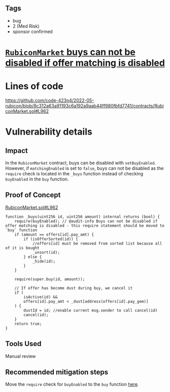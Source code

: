 ## Tags

- bug
- 2 (Med Risk)
- sponsor confirmed

# [`RubiconMarket` buys can not be disabled if offer matching is disabled](https://github.com/code-423n4/2022-05-rubicon-findings/issues/317) 

# Lines of code

https://github.com/code-423n4/2022-05-rubicon/blob/8c312a63a91193c6a192a9aab44ff980fbfd7741/contracts/RubiconMarket.sol#L962


# Vulnerability details

## Impact

In the `RubiconMarket` contract, buys can be disabled with `setBuyEnabled`. However, if `matchingEnabled` is set to `false`, buys can not be disabled as the `require` check is located in the `_buys` function instead of checking `buyEnabled` in the `buy` function.

## Proof of Concept

[RubiconMarket.sol#L962](https://github.com/code-423n4/2022-05-rubicon/blob/8c312a63a91193c6a192a9aab44ff980fbfd7741/contracts/RubiconMarket.sol#L962)

```solidity
function _buys(uint256 id, uint256 amount) internal returns (bool) {
    require(buyEnabled); // @audit-info Buys can not be disabled if offer matching is disabled - this require statement should be moved to `buy` function
    if (amount == offers[id].pay_amt) {
        if (isOfferSorted(id)) {
            //offers[id] must be removed from sorted list because all of it is bought
            _unsort(id);
        } else {
            _hide(id);
        }
    }

    require(super.buy(id, amount));

    // If offer has become dust during buy, we cancel it
    if (
        isActive(id) &&
        offers[id].pay_amt < _dust[address(offers[id].pay_gem)]
    ) {
        dustId = id; //enable current msg.sender to call cancel(id)
        cancel(id);
    }
    return true;
}
```

## Tools Used

Manual review

## Recommended mitigation steps

Move the `require` check for `buyEnabled` to the `buy` function [here](https://github.com/code-423n4/2022-05-rubicon/blob/8c312a63a91193c6a192a9aab44ff980fbfd7741/contracts/RubiconMarket.sol#L662).

